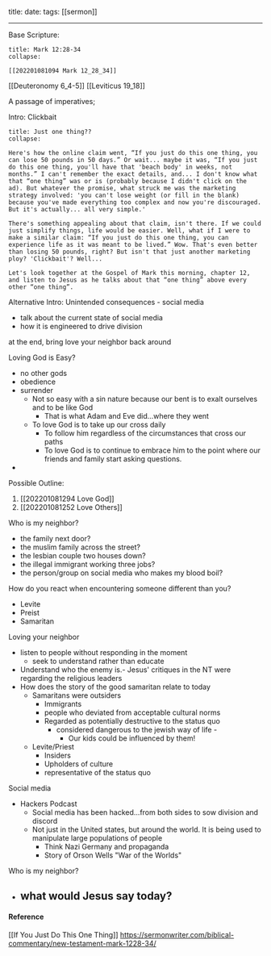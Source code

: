 title: 
date:
tags: [[sermon]]

---
Base Scripture:
```ad-note
title: Mark 12:28-34
collapse:

[[202201081094 Mark 12_28_34]]

```

[[Deuteronomy 6_4-5]]
[[Leviticus 19_18]]



A passage of imperatives;


Intro: 
Clickbait
```ad-note
title: Just one thing??
collapse:

Here's how the online claim went, “If you just do this one thing, you can lose 50 pounds in 50 days.” Or wait... maybe it was, “If you just do this one thing, you'll have that 'beach body' in weeks, not months.” I can't remember the exact details, and... I don't know what that “one thing” was or is (probably because I didn't click on the ad). But whatever the promise, what struck me was the marketing strategy involved: 'you can't lose weight (or fill in the blank) because you've made everything too complex and now you're discouraged. But it's actually... all very simple.'

There's something appealing about that claim, isn't there. If we could just simplify things, life would be easier. Well, what if I were to make a similar claim: “If you just do this one thing, you can experience life as it was meant to be lived.” Wow. That's even better than losing 50 pounds, right? But isn't that just another marketing ploy? 'Clickbait'? Well...

Let's look together at the Gospel of Mark this morning, chapter 12, and listen to Jesus as he talks about that “one thing” above every other “one thing”.
```

Alternative Intro:
Unintended consequences - social media
- talk about the current state of social media
- how it is engineered to drive division


at the end, bring love your neighbor back around




Loving God is Easy?
- no other gods
- obedience
- surrender
	- Not so easy with a sin nature because our bent is to exalt ourselves and to be like God
		- That is what Adam and Eve did...where they went
	- To love God is to take up our cross daily
		- To follow him regardless of the circumstances that cross our paths
		- To love God is to continue to embrace him to the point where our friends and family start asking questions.
- 

Possible Outline:
1. [[202201081294 Love God]]
2. [[202201081252 Love Others]]



Who is my neighbor?
* the family next door?
* the muslim family across the street?
* the lesbian couple two houses down?
* the illegal immigrant working three jobs?
* the person/group on social media who makes my blood boil?

How do you react when encountering someone different than you?
* Levite
* Preist
* Samaritan


Loving your neighbor
- listen to people without responding in the moment
	- seek to understand rather than educate
- Understand who the enemy is.- Jesus' critiques in the NT were regarding the religious leaders
- How does the story of the good samaritan relate to today
	- Samaritans were outsiders 
		- Immigrants
		- people who deviated from acceptable cultural norms
		- Regarded as potentially destructive to the status quo
			- considered dangerous to the jewish way of life - 
				- Our kids could be influenced by them!
	- Levite/Priest
		- Insiders
		- Upholders of culture
		- representative of the status quo


Social media 
- Hackers Podcast
	- Social media has been hacked...from both sides to sow division and discord
	- Not just in the United states, but around the world. It is being used to manipulate large populations of people
		- Think Nazi Germany and propaganda
		- Story of Orson Wells "War of the Worlds"


Who is my neighbor?
- what would Jesus say today?
	- 



#### Reference

[[If You Just Do This One Thing]]
https://sermonwriter.com/biblical-commentary/new-testament-mark-1228-34/
